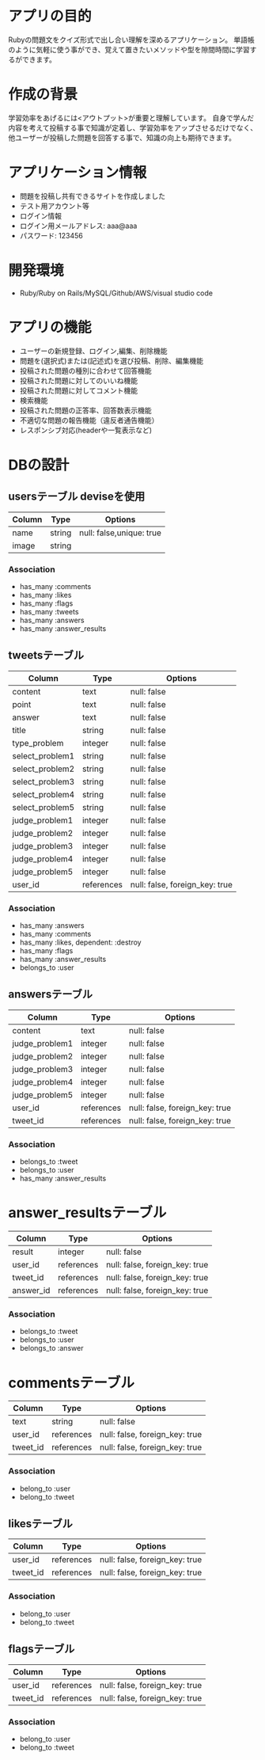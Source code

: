 # アプリの目的
Rubyの問題文をクイズ形式で出し合い理解を深めるアプリケーション。
単語帳のように気軽に使う事ができ、覚えて置きたいメソッドや型を隙間時間に学習するができます。

# 作成の背景

学習効率をあげるには<アウトプット>が重要と理解しています。
自身で学んだ内容を考えて投稿する事で知識が定着し、学習効率をアップさせるだけでなく、他ユーザーが投稿した問題を回答する事で、知識の向上も期待できます。


# アプリケーション情報
- 問題を投稿し共有できるサイトを作成しました
- テスト用アカウント等
- ログイン情報
- ログイン用メールアドレス: aaa@aaa
- パスワード:  123456

# 開発環境
- Ruby/Ruby on Rails/MySQL/Github/AWS/visual studio code



# アプリの機能
- ユーザーの新規登録、ログイン,編集、削除機能
- 問題を(選択式)または(記述式)を選び投稿、削除、編集機能
- 投稿された問題の種別に合わせて回答機能
- 投稿された問題に対してのいいね機能
- 投稿された問題に対してコメント機能
- 検索機能
- 投稿された問題の正答率、回答数表示機能
- 不適切な問題の報告機能（違反者通告機能）
- レスポンシブ対応(headerや一覧表示など)

# DBの設計

## usersテーブル deviseを使用

|Column|Type|Options|
|------|----|-------|
|name|string|null: false,unique: true|
|image|string||

### Association
- has_many :comments
- has_many :likes
- has_many :flags
- has_many :tweets
- has_many :answers
- has_many :answer_results

## tweetsテーブル

|Column|Type|Options|
|------|----|-------|
|content|text|null: false|
|point|text|null: false|
|answer|text|null: false|
|title|string|null: false|
|type_problem|integer|null: false|
|select_problem1|string|null: false|
|select_problem2|string|null: false|
|select_problem3|string|null: false|
|select_problem4|string|null: false|
|select_problem5|string|null: false|
|judge_problem1|integer|null: false|
|judge_problem2|integer|null: false|
|judge_problem3|integer|null: false|
|judge_problem4|integer|null: false|
|judge_problem5|integer|null: false|
|user_id|references|null: false, foreign_key: true|



### Association
- has_many :answers
- has_many :comments
- has_many :likes, dependent: :destroy
- has_many :flags
- has_many :answer_results
- belongs_to :user


## answersテーブル

|Column|Type|Options|
|------|----|-------|
|content|text|null: false|
|judge_problem1|integer|null: false|
|judge_problem2|integer|null: false|
|judge_problem3|integer|null: false|
|judge_problem4|integer|null: false|
|judge_problem5|integer|null: false|
|user_id|references|null: false, foreign_key: true|
|tweet_id|references|null: false, foreign_key: true|



### Association

- belongs_to :tweet
- belongs_to :user
- has_many :answer_results

# answer_resultsテーブル

|Column|Type|Options|
|------|----|-------|
|result|integer|null: false|
|user_id|references|null: false, foreign_key: true|
|tweet_id|references|null: false, foreign_key: true|
|answer_id|references|null: false, foreign_key: true|



### Association

- belongs_to :tweet
- belongs_to :user
- belongs_to :answer

# commentsテーブル

|Column|Type|Options|
|------|----|-------|
|text|string|null: false|
|user_id|references|null: false, foreign_key: true|
|tweet_id|references|null: false, foreign_key: true|

### Association
- belong_to :user
- belong_to :tweet

## likesテーブル

|Column|Type|Options|
|------|----|-------|
|user_id|references|null: false, foreign_key: true|
|tweet_id|references|null: false, foreign_key: true|

### Association
- belong_to :user
- belong_to :tweet

## flagsテーブル

|Column|Type|Options|
|------|----|-------|
|user_id|references|null: false, foreign_key: true|
|tweet_id|references|null: false, foreign_key: true|

### Association
- belong_to :user
- belong_to :tweet
